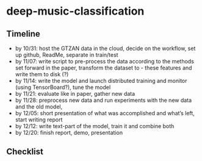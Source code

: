 # deep-music-classification

## Timeline

- by 10/31: host the GTZAN data in the cloud, decide on the workflow, set up github, ReadMe, separate in train/test 
- by 11/07: write script to pre-process the data according to the methods set forward in the paper, transform the dataset to - these features and write them to disk (?)
- by 11/14: write the model and launch distributed training and monitor (using TensorBoard?), tune the model
- by 11/21: evaluate like in paper, gather new data
- by 11/28: preprocess new data and run experiments with the new data and the old model,
- by 12/05: short presentation of what was accomplished and what’s left, start writing report
- by 12/12: write text-part of the model, train it and combine both
- by 12/20: finish report, demo, presentation

## Checklist
